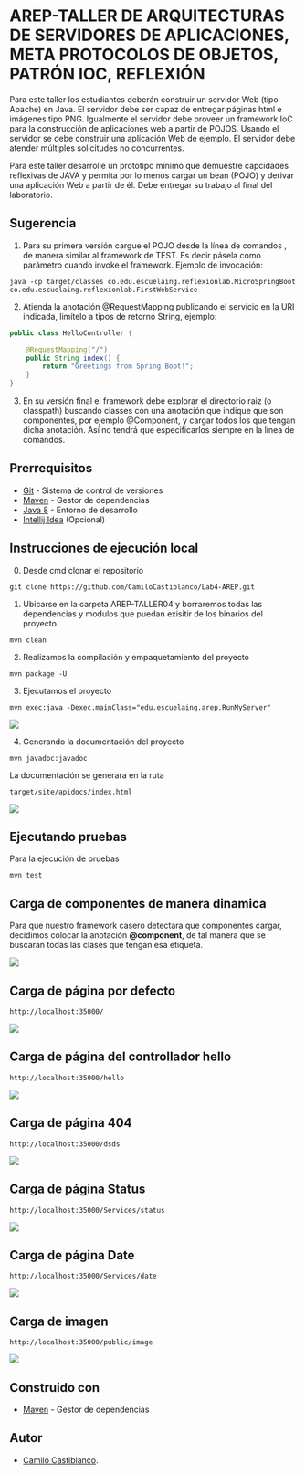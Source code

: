 # AREP-TALLER DE ARQUITECTURAS DE SERVIDORES DE APLICACIONES, META PROTOCOLOS DE OBJETOS, PATRÓN IOC, REFLEXIÓN


Para este taller los estudiantes deberán construir un servidor Web (tipo Apache) en Java. El servidor debe ser capaz de entregar páginas html e imágenes tipo PNG. Igualmente el servidor debe proveer un framework IoC para la construcción de aplicaciones web a partir de POJOS. Usando el servidor se debe construir una aplicación Web de ejemplo. El servidor debe atender múltiples solicitudes no concurrentes.

Para este taller desarrolle un prototipo mínimo que demuestre capcidades reflexivas de JAVA y permita por lo menos cargar un bean (POJO) y derivar una aplicación Web a partir de él. Debe entregar su trabajo al final del laboratorio.

## **Sugerencia**

1. Para su primera versión cargue el POJO desde la línea de comandos , de manera similar al framework de TEST. Es decir pásela como parámetro cuando invoke el framework. Ejemplo de invocación:
```
java -cp target/classes co.edu.escuelaing.reflexionlab.MicroSpringBoot co.edu.escuelaing.reflexionlab.FirstWebService
```

2. Atienda la anotación @RequestMapping publicando el servicio en la URI indicada, limítelo a tipos de retorno String,  ejemplo:
```java
public class HelloController {

	@RequestMapping("/")
	public String index() {
		return "Greetings from Spring Boot!";
	}
}
```
3. En su versión final el framework debe explorar el directorio raiz (o classpath) buscando classes con una anotación que indique que son componentes, por ejemplo @Component, y cargar todos los que tengan dicha anotación. Así no tendrá que especificarlos siempre en la línea de comandos.

## **Prerrequisitos**

-   [Git](https://git-scm.com/downloads) - Sistema de control de versiones
-   [Maven](https://maven.apache.org/download.cgi) - Gestor de dependencias
-   [Java 8](https://www.java.com/download/ie_manual.jsp) - Entorno de desarrollo
-   [Intellij Idea](https://www.jetbrains.com/es-es/idea/download/) (Opcional)


## **Instrucciones de ejecución local**

0. Desde cmd clonar el repositorio

```git
git clone https://github.com/CamiloCastiblanco/Lab4-AREP.git
```


1. Ubicarse en la carpeta AREP-TALLER04 y borraremos todas las dependencias y modulos que puedan exisitir de los binarios del proyecto.
```maven
mvn clean
```

2. Realizamos la compilación y empaquetamiento del proyecto
```maven
mvn package -U
```

3. Ejecutamos el proyecto
```maven
mvn exec:java -Dexec.mainClass="edu.escuelaing.arep.RunMyServer"
```

<img src="https://github.com/CamiloCastiblanco/Lab4-AREP/resources/img/running.jpg" />




4. Generando la documentación del proyecto
```mvn
mvn javadoc:javadoc
```
La documentación se generara en la ruta
```
target/site/apidocs/index.html
```

<img src="https://github.com/CamiloCastiblanco/Lab4-AREP/resources/img/javaDoc.jpg" />

<br />


## **Ejecutando pruebas**
Para la ejecución de pruebas

```mvn
mvn test
```

## **Carga de componentes de manera dinamica**

Para que nuestro framework casero detectara que componentes cargar, decidimos colocar la anotación **@component**, de tal manera que se buscaran todas las clases que tengan esa etiqueta.

<img src="https://github.com/CamiloCastiblanco/Lab4-AREP/resources/img/searchingComponents.jpg" />

## **Carga de página por defecto**

```
http://localhost:35000/
```
<img src="https://github.com/CamiloCastiblanco/Lab4-AREP/resources/img/defaultPage.jpg" />

## **Carga de página del controllador hello**

```
http://localhost:35000/hello
```
<img src="https://github.com/CamiloCastiblanco/Lab4-AREP/resources/img/hello.jpg" />

## **Carga de página 404**

```
http://localhost:35000/dsds
```
<img src="https://github.com/CamiloCastiblanco/Lab4-AREP/resources/img/404.jpg" />

## **Carga de página Status**

```
http://localhost:35000/Services/status
```
<img src="https://github.com/CamiloCastiblanco/Lab4-AREP/resources/img/status.jpg" />

## **Carga de página Date**

```
http://localhost:35000/Services/date
```
<img src="https://github.com/CamiloCastiblanco/Lab4-AREP/resources/img/date.jpg" />

## **Carga de imagen**

```
http://localhost:35000/public/image
```

<img src="https://github.com/CamiloCastiblanco/Lab4-AREP/resources/img/img.jpg" />

## **Construido con**
  -   [Maven](https://maven.apache.org/download.cgi) - Gestor de dependencias

## **Autor**

-   [Camilo Castiblanco](https://github.com/CamiloCastiblanco).
